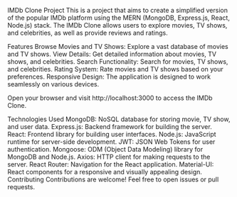 IMDb Clone Project
This is a project that aims to create a simplified version of the popular IMDb platform using the MERN (MongoDB, Express.js, React, Node.js) stack. The IMDb Clone allows users to explore movies, TV shows, and celebrities, as well as provide reviews and ratings.



Features
Browse Movies and TV Shows: Explore a vast database of movies and TV shows.
View Details: Get detailed information about movies, TV shows, and celebrities.
Search Functionality: Search for movies, TV shows, and celebrities.
Rating System: Rate movies and TV shows based on your preferences.
Responsive Design: The application is designed to work seamlessly on various devices.


Open your browser and visit http://localhost:3000 to access the IMDb Clone.

Technologies Used
MongoDB: NoSQL database for storing movie, TV show, and user data.
Express.js: Backend framework for building the server.
React: Frontend library for building user interfaces.
Node.js: JavaScript runtime for server-side development.
JWT: JSON Web Tokens for user authentication.
Mongoose: ODM (Object Data Modeling) library for MongoDB and Node.js.
Axios: HTTP client for making requests to the server.
React Router: Navigation for the React application.
Material-UI: React components for a responsive and visually appealing design.
Contributing
Contributions are welcome! Feel free to open issues or pull requests.
